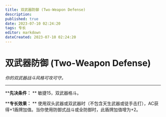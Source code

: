 ```yaml
---
title: 双武器防御 (Two-Weapon Defense)
description: 
published: true
date: 2023-07-10 02:24:20
tags: 专长
editor: markdown
dateCreated: 2023-07-10 02:24:20
---
```


# 双武器防御 (Two-Weapon Defense)

_你的双武器战斗风格可攻可守。_

---

****先决条件：** ** 敏捷15，双武器格斗。

****专长效果：** ** 使用双头武器或双武器时（不包含天生武器或徒手击打），AC获得+1盾牌加值。当你使用防御式战斗或全防御时，此盾牌加值增为+2。


